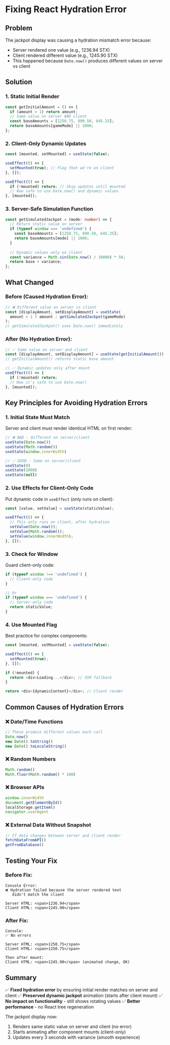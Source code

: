 # Fixing React Hydration Error

## Problem
The jackpot display was causing a hydration mismatch error because:
- Server rendered one value (e.g., 1236.94 STX)
- Client rendered different value (e.g., 1245.90 STX)
- This happened because `Date.now()` produces different values on server vs client

## Solution

### 1. Static Initial Render
```typescript
const getInitialAmount = () => {
  if (amount > 1) return amount;
  // Same value on server AND client
  const baseAmounts = [1250.75, 890.50, 645.25];
  return baseAmounts[gameMode] || 1000;
};
```

### 2. Client-Only Dynamic Updates
```typescript
const [mounted, setMounted] = useState(false);

useEffect(() => {
  setMounted(true); // Flag that we're on client
}, []);

useEffect(() => {
  if (!mounted) return; // Skip updates until mounted
  // Now safe to use Date.now() and dynamic values
}, [mounted]);
```

### 3. Server-Safe Simulation Function
```typescript
const getSimulatedJackpot = (mode: number) => {
  // Return static value on server
  if (typeof window === 'undefined') {
    const baseAmounts = [1250.75, 890.50, 645.25];
    return baseAmounts[mode] || 1000;
  }
  
  // Dynamic values only on client
  const variance = Math.sin(Date.now() / 10000) * 50;
  return base + variance;
};
```

## What Changed

### Before (Caused Hydration Error):
```typescript
// ❌ Different value on server vs client
const [displayAmount, setDisplayAmount] = useState(
  amount > 1 ? amount : getSimulatedJackpot(gameMode)
);
// getSimulatedJackpot() uses Date.now() immediately
```

### After (No Hydration Error):
```typescript
// ✅ Same value on server and client
const [displayAmount, setDisplayAmount] = useState(getInitialAmount());
// getInitialAmount() returns static base amount

// ✅ Dynamic updates only after mount
useEffect(() => {
  if (!mounted) return;
  // Now it's safe to use Date.now()
}, [mounted]);
```

## Key Principles for Avoiding Hydration Errors

### 1. Initial State Must Match
Server and client must render identical HTML on first render:
```typescript
// ❌ BAD - Different on server/client
useState(Date.now())
useState(Math.random())
useState(window.innerWidth)

// ✅ GOOD - Same on server/client
useState(0)
useState(1000)
useState(null)
```

### 2. Use Effects for Client-Only Code
Put dynamic code in `useEffect` (only runs on client):
```typescript
const [value, setValue] = useState(staticValue);

useEffect(() => {
  // This only runs on client, after hydration
  setValue(Date.now());
  setValue(Math.random());
  setValue(window.innerWidth);
}, []);
```

### 3. Check for Window
Guard client-only code:
```typescript
if (typeof window !== 'undefined') {
  // Client-only code
}

// Or
if (typeof window === 'undefined') {
  // Server-only code
  return staticValue;
}
```

### 4. Use Mounted Flag
Best practice for complex components:
```typescript
const [mounted, setMounted] = useState(false);

useEffect(() => {
  setMounted(true);
}, []);

if (!mounted) {
  return <div>Loading...</div>; // SSR fallback
}

return <div>{dynamicContent}</div>; // Client render
```

## Common Causes of Hydration Errors

### ❌ Date/Time Functions
```typescript
// These produce different values each call
Date.now()
new Date().toString()
new Date().toLocaleString()
```

### ❌ Random Numbers
```typescript
Math.random()
Math.floor(Math.random() * 100)
```

### ❌ Browser APIs
```typescript
window.innerWidth
document.getElementById()
localStorage.getItem()
navigator.userAgent
```

### ❌ External Data Without Snapshot
```typescript
// If data changes between server and client render
fetchDataFromAPI()
getFromDatabase()
```

## Testing Your Fix

### Before Fix:
```
Console Error:
❌ Hydration failed because the server rendered text 
   didn't match the client
   
Server HTML: <span>1236.94</span>
Client HTML: <span>1245.90</span>
```

### After Fix:
```
Console:
✅ No errors

Server HTML: <span>1250.75</span>
Client HTML: <span>1250.75</span>

Then after mount:
Client HTML: <span>1245.90</span> (animated change, OK)
```

## Summary

✅ **Fixed hydration error** by ensuring initial render matches on server and client
✅ **Preserved dynamic jackpot** animation (starts after client mount)
✅ **No impact on functionality** - still shows rotating values
✅ **Better performance** - no React tree regeneration

The jackpot display now:
1. Renders same static value on server and client (no error)
2. Starts animating after component mounts (client-only)
3. Updates every 3 seconds with variance (smooth experience)
